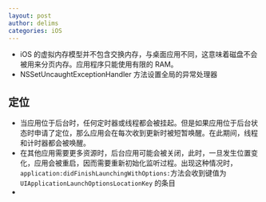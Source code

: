 ```yaml
---
layout: post
author: delims
categories: iOS
---
```


- iOS 的虚拟内存模型并不包含交换内存，与桌面应用不同，这意味着磁盘不会被用来分页内存。应用程序只能使用有限的 RAM。
- NSSetUncaughtExceptionHandler 方法设置全局的异常处理器


## 定位

- 当应用位于后台时，任何定时器或线程都会被挂起。但是如果应用位于后台状态时申请了定位，那么应用会在每次收到更新时被短暂唤醒。在此期间，线程和计时器都会被唤醒。
- 在其他应用需要更多资源时，后台应用可能会被关闭，此时，一旦发生位置变化，应用会被重启，因而需要重新初始化监听过程。出现这种情况时，`application:didFinishLaunchingWithOptions:`方法会收到键值为 `UIApplicationLaunchOptionsLocationKey` 的条目
- 